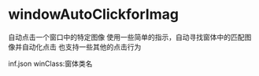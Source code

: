 # windowAutoClickforImag
自动点击一个窗口中的特定图像
使用一些简单的指示，自动寻找窗体中的匹配图像并自动化点击
也支持一些其他的点击行为

inf.json
winClass:窗体类名
